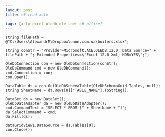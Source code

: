 ```yaml
---
layout: post
title: c# read xslx

tags: [xslx excel oledb ole .net c# office]
---
```


    string filePath = @"C:\Users\AlexandrM\Dropbox\unon.com.ua\boilers.xlsx";

    string conStr = "Provider=Microsoft.ACE.OLEDB.12.0; Data Source=" + filePath + "; Extended Properties=\"Excel 12.0 Xml; HDR=YES\";";

    OleDbConnection con = new OleDbConnection(conStr);
    OleDbCommand cmd = new OleDbCommand();
    cmd.Connection = con;
    con.Open();

    DataTable dt = con.GetOleDbSchemaTable(OleDbSchemaGuid.Tables, null);
    string SheetName = dt.Rows[0]["TABLE_NAME"].ToString();

    DataSet ds = new DataSet();
    OleDbDataAdapter da = new OleDbDataAdapter();
    cmd.CommandText = "SELECT * FROM [" + SheetName + "]";
    da.SelectCommand = cmd;
    da.Fill(ds);

    dataGridView1.DataSource = ds.Tables[0];
    con.Close();
